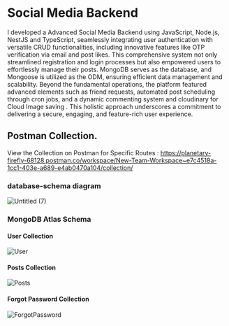 # Social Media Backend

I developed a Advanced Social Media Backend using JavaScript, Node.js, NestJS and TypeScript, seamlessly integrating user authentication with versatile CRUD functionalities, including innovative features like OTP verification via email and post likes. This comprehensive system not only streamlined registration and login processes but also empowered users to effortlessly manage their posts. MongoDB serves as the database, and Mongoose is utilized as the ODM, ensuring efficient data management and scalability. Beyond the fundamental operations, the platform featured advanced elements such as friend requests, automated post scheduling through cron jobs, and a dynamic commenting system and cloudinary for Cloud Image saving . This holistic approach underscores a commitment to delivering a secure, engaging, and feature-rich user experience.

## Postman Collection.

View the Collection on Postman for Specific Routes : 
https://planetary-firefly-68128.postman.co/workspace/New-Team-Workspace~e7c4518a-1cc1-403e-a689-e4ab0470a104/collection/

### database-schema diagram
![Untitled (7)](https://github.com/Harshsharma836/NestJS_Projects/assets/70514943/01fc7f55-0c0d-4fee-883d-a663fb6ed3aa)

### MongoDB Atlas Schema

#### User Collection
![User](https://github.com/Harshsharma836/NestJS_Projects/assets/70514943/0820ac97-82f1-4eab-a8ad-c10f9d8eae52)

#### Posts Collection
![Posts](https://github.com/Harshsharma836/NestJS_Projects/assets/70514943/325efb80-d80d-40f6-b7ed-f1c16df6511a)

#### Forgot Password Collection
![ForgotPassword](https://github.com/Harshsharma836/NestJS_Projects/assets/70514943/f4532794-740d-4d05-8ee7-6ea57e4b76fc)
